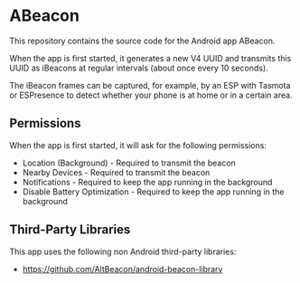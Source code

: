 # ABeacon

This repository contains the source code for the Android app ABeacon.

When the app is first started, it generates a new V4 UUID and transmits this UUID as iBeacons at regular intervals (about once every 10 seconds).

The iBeacon frames can be captured, for example, by an ESP with Tasmota or ESPresence to detect whether your phone is at home or in a certain area.

## Permissions
When the app is first started, it will ask for the following permissions:

* Location (Background) - Required to transmit the beacon
* Nearby Devices - Required to transmit the beacon
* Notifications - Required to keep the app running in the background
* Disable Battery Optimization - Required to keep the app running in the background

## Third-Party Libraries
This app uses the following non Android third-party libraries:
* https://github.com/AltBeacon/android-beacon-library
